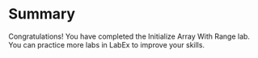 # Summary

Congratulations! You have completed the Initialize Array With Range lab. You can practice more labs in LabEx to improve your skills.
